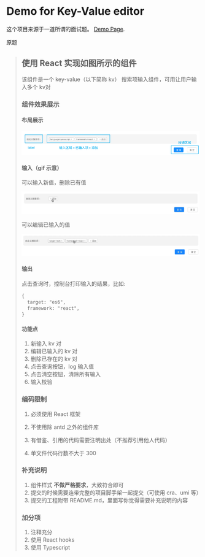 # Demo for Key-Value editor

这个项目来源于一道所谓的面试题。 [Demo Page]().

原题

>
> ## 使用 React 实现如图所示的组件
>
> 该组件是一个 key-value（以下简称 kv） 搜索项输入组件，可用让用户输入多个 kv对
>
> ### 组件效果展示
>
> #### 布局展示
>
> ![布局](./public/layout.png)
>
> #### 输入（gif 示意）
>
> 可以输入新值，删除已有值
>
> ![新增/删除](./public/add_delete.gif)
>
> 可以编辑已输入的值
>
> ![编辑](./public/edit.gif)
>
> #### 输出
>
> 点击查询时，控制台打印输入的结果，比如:
>
> ```
> {
>   target: "es6",
>   framework: "react",
> }
> ```
>
> #### 功能点
>
> 1. 新输入 kv 对
> 2. 编辑已输入的 kv 对
> 3. 删除已存在的 kv 对
> 4. 点击查询按钮，log 输入值
> 5. 点击清空按钮，清除所有输入
> 6. 输入校验
>
> ### 编码限制
>
> 1. 必须使用 React 框架
>
> 2. 不使用除 antd 之外的组件库
>
> 3. 有借鉴、引用的代码需要注明出处（不推荐引用他人代码）
>
> 4. 单文件代码行数不大于 300
>
> ### 补充说明
>
> 1. 组件样式 **不做严格要求**，大致符合即可
> 2. 提交的时候需要连带完整的项目脚手架一起提交（可使用 cra、umi 等）
> 3. 提交的工程附带 README.md，里面写你觉得需要补充说明的内容
>
> ### 加分项
>
> 1. 注释充分
> 2. 使用 React hooks
> 3. 使用 Typescript
>